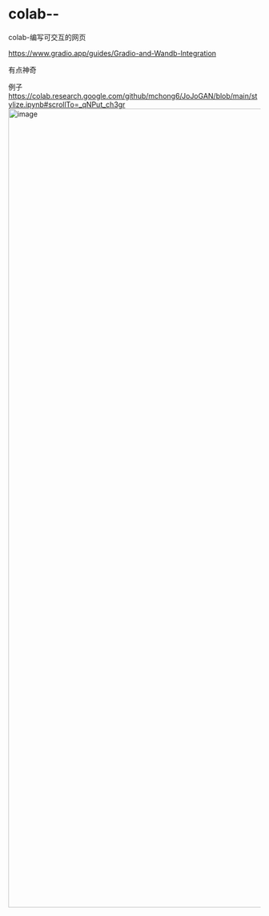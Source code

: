 # colab--
colab-编写可交互的网页

https://www.gradio.app/guides/Gradio-and-Wandb-Integration

有点神奇

例子
https://colab.research.google.com/github/mchong6/JoJoGAN/blob/main/stylize.ipynb#scrollTo=_qNPut_ch3gr
<img width="1592" alt="image" src="https://github.com/mykcs/colab--/assets/165669834/a87f5abf-7c4a-4386-86d5-4a0df7962163">
